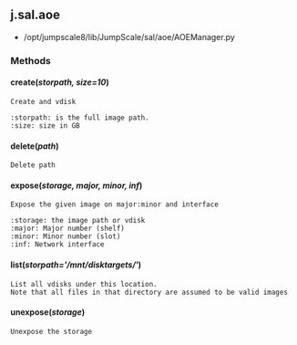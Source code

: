 <!-- toc -->
## j.sal.aoe

- /opt/jumpscale8/lib/JumpScale/sal/aoe/AOEManager.py

### Methods

#### create(*storpath, size=10*) 

```
Create and vdisk

:storpath: is the full image path.
:size: size in GB

```

#### delete(*path*) 

```
Delete path

```

#### expose(*storage, major, minor, inf*) 

```
Expose the given image on major:minor and interface

:storage: the image path or vdisk
:major: Major number (shelf)
:minor: Minor number (slot)
:inf: Network interface

```

#### list(*storpath='/mnt/disktargets/'*) 

```
List all vdisks under this location.
Note that all files in that directory are assumed to be valid images

```

#### unexpose(*storage*) 

```
Unexpose the storage

```

